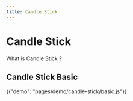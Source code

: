 ```yaml
---
title: Candle Stick
---
```


# Candle Stick

What is Candle Stick ?

## Candle Stick Basic

{{"demo": "pages/demo/candle-stick/basic.js"}}
